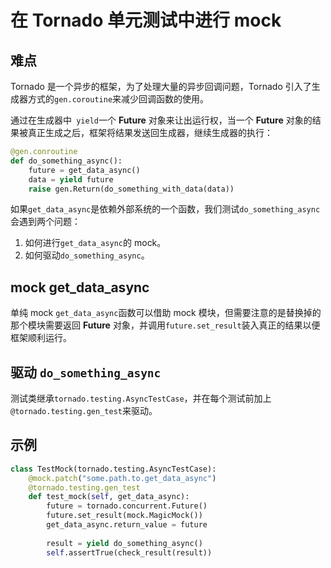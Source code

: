 # 在 Tornado 单元测试中进行 mock 

## 难点

Tornado 是一个异步的框架，为了处理大量的异步回调问题，Tornado 引入了生成器方式的`gen.coroutine`来减少回调函数的使用。

通过在生成器中` yield`一个 **Future** 对象来让出运行权，当一个 **Future** 对象的结果被真正生成之后，框架将结果发送回生成器，继续生成器的执行：

```python
@gen.conroutine
def do_something_async():
    future = get_data_async()
    data = yield future
    raise gen.Return(do_something_with_data(data))
```

如果`get_data_async`是依赖外部系统的一个函数，我们测试`do_something_async`会遇到两个问题：

1. 如何进行`get_data_async`的 mock。
2. 如何驱动`do_something_async`。



## mock get_data_async

单纯 mock `get_data_async`函数可以借助 mock 模块，但需要注意的是替换掉的那个模块需要返回 **Future** 对象，并调用`future.set_result`装入真正的结果以便框架顺利运行。



## 驱动 `do_something_async`

测试类继承`tornado.testing.AsyncTestCase`，并在每个测试前加上`@tornado.testing.gen_test`来驱动。



## 示例

```python
class TestMock(tornado.testing.AsyncTestCase):
    @mock.patch("some.path.to.get_data_async")
    @tornado.testing.gen_test
    def test_mock(self, get_data_async):
        future = tornado.concurrent.Future()
        future.set_result(mock.MagicMock())
        get_data_async.return_value = future
        
        result = yield do_something_async()
        self.assertTrue(check_result(result))
```

